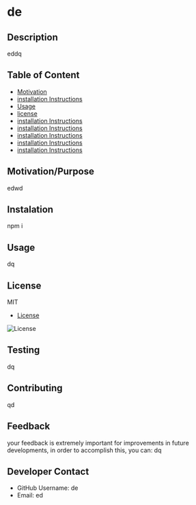 # de

## Description
eddq

## Table of Content

* [Motivation](#motivation)
* [installation Instructions](#installation)
* [Usage](#installation)
* [license](#license)
* [installation Instructions](#installation)
* [installation Instructions](#installation)
* [installation Instructions](#installation)
* [installation Instructions](#installation)
* [installation Instructions](#installation)
## Motivation/Purpose
edwd

## Instalation
npm i

## Usage
dq

## License

MIT


* [License](#license)


![License](https://img.shields.io/badge/license-MIT-informational.svg)


## Testing
dq

## Contributing
qd

## Feedback
your feedback is extremely important for improvements in future developments, in order to accomplish this, you can:
dq

## Developer Contact
* GitHub Username: de
* Email: ed
    
    
    